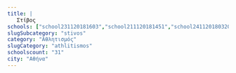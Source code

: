 ```yaml
---
title: |
   Στίβος
schools: ["school231120181603","school211120181451","school241120180320","school171120181603","school231120180529","school181120181617","school171120180334","school171120180222","school181120181451","school181120181129","school201120182358","school251120181310","school201120180836","school231120180808","school251120181129","school211120181505","school181120180110","school151120181256","school231120181046","school171120181408","school251120181729","school221120180110","school161120181646","school221120180124","school181120182358","school271120180139","school271120180305","school021220181548","school171120180417","school021220180753","school191120182300"]
slugSubcategory: "stivos"
category: "Αθλητισμός"
slugCategory: "athlitismos"
schoolscount: "31"
city: "Αθήνα"
---
```


